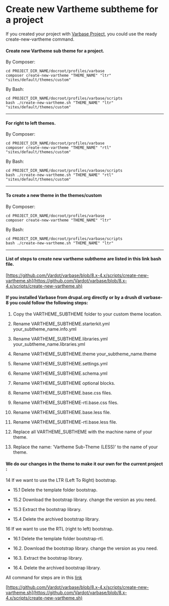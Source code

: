 # Create new Vartheme subtheme for a project

If you created your project with [Varbase Project](https://github.com/Vardot/varbase-project), you could use the ready create-new-vartheme command.


#### Create new Vartheme sub theme for a project.
By Composer:
```
cd PROJECT_DIR_NAME/docroot/profiles/varbase
composer create-new-vartheme "THEME_NAME" "ltr" "sites/default/themes/custom"
```

By Bash:
```
cd PROJECT_DIR_NAME/docroot/profiles/varbase/scripts
bash ./create-new-vartheme.sh "THEME_NAME" "ltr" "sites/default/themes/custom"
```
--------------------------------------------------------------------------------

#### For right to left themes.
By Composer:
```
cd PROJECT_DIR_NAME/docroot/profiles/varbase
composer create-new-vartheme "THEME_NAME" "rtl" "sites/default/themes/custom"
```

By Bash:
```
cd PROJECT_DIR_NAME/docroot/profiles/varbase/scripts
bash ./create-new-vartheme.sh "THEME_NAME" "rtl" "sites/default/themes/custom"
```
--------------------------------------------------------------------------------

#### To create a new theme in the themes/custom
By Composer:
```
cd PROJECT_DIR_NAME/docroot/profiles/varbase
composer create-new-vartheme "THEME_NAME" "ltr"
```

By Bash:
```
cd PROJECT_DIR_NAME/docroot/profiles/varbase/scripts
bash ./create-new-vartheme.sh "THEME_NAME" "ltr"
```
--------------------------------------------------------------------------------


#### List of steps to create new vartheme subtheme are listed in this link bash file.

[https://github.com/Vardot/varbase/blob/8.x-4.x/scripts/create-new-vartheme.sh](https://github.com/Vardot/varbase/blob/8.x-4.x/scripts/create-new-vartheme.sh)

#### If you installed Varbase from drupal.org directly or by a drush dl varbase-8 you could follow the following steps:

1. Copy the VARTHEME_SUBTHEME folder to your custom theme location.

2. Rename VARTHEME_SUBTHEME.starterkit.yml your_subtheme_name.info.yml

3. Rename VARTHEME_SUBTHEME.libraries.yml your_subtheme_name.libraries.yml

4. Rename VARTHEME_SUBTHEME.theme your_subtheme_name.theme

5. Rename VARTHEME_SUBTHEME.settings.yml

6. Rename VARTHEME_SUBTHEME.schema.yml

7. Rename VARTHEME_SUBTHEME optional blocks.

8. Rename VARTHEME_SUBTHEME.base.css files.

9. Rename VARTHEME_SUBTHEME-rtl.base.css files.

10. Rename VARTHEME_SUBTHEME.base.less file.

11. Rename VARTHEME_SUBTHEME-rtl.base.less file.

12. Replace all VARTHEME_SUBTHEME with the machine name of your theme.

13. Replace the name: 'Vartheme Sub-Theme (LESS)' to the name of your theme.

#### We do our changes in the theme to make it our own for the current project :

14 If we want to use the LTR (Left To Right) bootstrap.


* 15.1 Delete the template folder bootstrap.

* 15.2 Download the bootstrap library. change the version as you need.

* 15.3 Extract the bootstrap library.

* 15.4 Delete the archived bootstrap library.

16 If we want to use the RTL (right to left) bootstrap.

* 16.1 Delete the template folder bootstrap-rtl.

* 16.2. Download the bootstrap library. change the version as you need.

* 16.3. Extract the bootstrap library.

* 16.4. Delete the archived bootstrap library.


All command for steps are in this [link](https://github.com/Vardot/varbase/blob/8.x-4.x/scripts/create-new-vartheme.sh)

[https://github.com/Vardot/varbase/blob/8.x-4.x/scripts/create-new-vartheme.sh](https://github.com/Vardot/varbase/blob/8.x-4.x/scripts/create-new-vartheme.sh)



